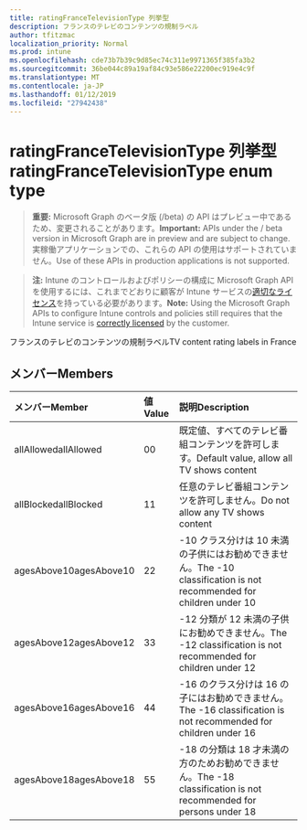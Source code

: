 ```yaml
---
title: ratingFranceTelevisionType 列挙型
description: フランスのテレビのコンテンツの規制ラベル
author: tfitzmac
localization_priority: Normal
ms.prod: intune
ms.openlocfilehash: cde73b7b39c9d85ec74c311e9971365f385fa3b2
ms.sourcegitcommit: 36be044c89a19af84c93e586e22200ec919e4c9f
ms.translationtype: MT
ms.contentlocale: ja-JP
ms.lasthandoff: 01/12/2019
ms.locfileid: "27942438"
---
```

# <a name="ratingfrancetelevisiontype-enum-type"></a><span data-ttu-id="5b90a-103">ratingFranceTelevisionType 列挙型</span><span class="sxs-lookup"><span data-stu-id="5b90a-103">ratingFranceTelevisionType enum type</span></span>

> <span data-ttu-id="5b90a-104">**重要:** Microsoft Graph のベータ版 (/beta) の API はプレビュー中であるため、変更されることがあります。</span><span class="sxs-lookup"><span data-stu-id="5b90a-104">**Important:** APIs under the / beta version in Microsoft Graph are in preview and are subject to change.</span></span> <span data-ttu-id="5b90a-105">実稼働アプリケーションでの、これらの API の使用はサポートされていません。</span><span class="sxs-lookup"><span data-stu-id="5b90a-105">Use of these APIs in production applications is not supported.</span></span>

> <span data-ttu-id="5b90a-106">**注:** Intune のコントロールおよびポリシーの構成に Microsoft Graph API を使用するには、これまでどおりに顧客が Intune サービスの[適切なライセンス](https://go.microsoft.com/fwlink/?linkid=839381)を持っている必要があります。</span><span class="sxs-lookup"><span data-stu-id="5b90a-106">**Note:** Using the Microsoft Graph APIs to configure Intune controls and policies still requires that the Intune service is [correctly licensed](https://go.microsoft.com/fwlink/?linkid=839381) by the customer.</span></span>

<span data-ttu-id="5b90a-107">フランスのテレビのコンテンツの規制ラベル</span><span class="sxs-lookup"><span data-stu-id="5b90a-107">TV content rating labels in France</span></span>
## <a name="members"></a><span data-ttu-id="5b90a-108">メンバー</span><span class="sxs-lookup"><span data-stu-id="5b90a-108">Members</span></span>
|<span data-ttu-id="5b90a-109">メンバー</span><span class="sxs-lookup"><span data-stu-id="5b90a-109">Member</span></span>|<span data-ttu-id="5b90a-110">値</span><span class="sxs-lookup"><span data-stu-id="5b90a-110">Value</span></span>|<span data-ttu-id="5b90a-111">説明</span><span class="sxs-lookup"><span data-stu-id="5b90a-111">Description</span></span>|
|:---|:---|:---|
|<span data-ttu-id="5b90a-112">allAllowed</span><span class="sxs-lookup"><span data-stu-id="5b90a-112">allAllowed</span></span>|<span data-ttu-id="5b90a-113">0</span><span class="sxs-lookup"><span data-stu-id="5b90a-113">0</span></span>|<span data-ttu-id="5b90a-114">既定値、すべてのテレビ番組コンテンツを許可します。</span><span class="sxs-lookup"><span data-stu-id="5b90a-114">Default value, allow all TV shows content</span></span>|
|<span data-ttu-id="5b90a-115">allBlocked</span><span class="sxs-lookup"><span data-stu-id="5b90a-115">allBlocked</span></span>|<span data-ttu-id="5b90a-116">1</span><span class="sxs-lookup"><span data-stu-id="5b90a-116">1</span></span>|<span data-ttu-id="5b90a-117">任意のテレビ番組コンテンツを許可しません。</span><span class="sxs-lookup"><span data-stu-id="5b90a-117">Do not allow any TV shows content</span></span>|
|<span data-ttu-id="5b90a-118">agesAbove10</span><span class="sxs-lookup"><span data-stu-id="5b90a-118">agesAbove10</span></span>|<span data-ttu-id="5b90a-119">2</span><span class="sxs-lookup"><span data-stu-id="5b90a-119">2</span></span>|<span data-ttu-id="5b90a-120">-10 クラス分けは 10 未満の子供にはお勧めできません。</span><span class="sxs-lookup"><span data-stu-id="5b90a-120">The -10 classification is not recommended for children under 10</span></span>|
|<span data-ttu-id="5b90a-121">agesAbove12</span><span class="sxs-lookup"><span data-stu-id="5b90a-121">agesAbove12</span></span>|<span data-ttu-id="5b90a-122">3</span><span class="sxs-lookup"><span data-stu-id="5b90a-122">3</span></span>|<span data-ttu-id="5b90a-123">-12 分類が 12 未満の子供にお勧めできません。</span><span class="sxs-lookup"><span data-stu-id="5b90a-123">The -12 classification is not recommended for children under 12</span></span>|
|<span data-ttu-id="5b90a-124">agesAbove16</span><span class="sxs-lookup"><span data-stu-id="5b90a-124">agesAbove16</span></span>|<span data-ttu-id="5b90a-125">4</span><span class="sxs-lookup"><span data-stu-id="5b90a-125">4</span></span>|<span data-ttu-id="5b90a-126">-16 のクラス分けは 16 の子にはお勧めできません。</span><span class="sxs-lookup"><span data-stu-id="5b90a-126">The -16 classification is not recommended for children under 16</span></span>|
|<span data-ttu-id="5b90a-127">agesAbove18</span><span class="sxs-lookup"><span data-stu-id="5b90a-127">agesAbove18</span></span>|<span data-ttu-id="5b90a-128">5</span><span class="sxs-lookup"><span data-stu-id="5b90a-128">5</span></span>|<span data-ttu-id="5b90a-129">-18 の分類は 18 才未満の方のためお勧めできません。</span><span class="sxs-lookup"><span data-stu-id="5b90a-129">The -18 classification is not recommended for persons under 18</span></span>|





